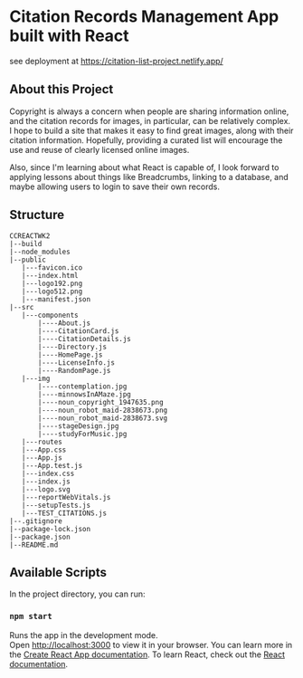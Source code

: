 # Citation Records Management App built with React
see deployment at https://citation-list-project.netlify.app/

## About this Project
Copyright is always a concern when people are sharing information online, and the citation 
records for images, in particular, can be relatively complex. I hope to build a site that makes it 
easy to find great images, along with their citation information. Hopefully, providing a curated
list will encourage the use and reuse of clearly licensed online images.

Also, since I'm learning about what React is capable of, I look forward to applying lessons about 
things like Breadcrumbs, linking to a database, and maybe allowing users to login to save their own records. 

## Structure
```
CCREACTWK2
|--build
|--node_modules
|--public
   |---favicon.ico
   |---index.html
   |---logo192.png
   |---logo512.png
   |---manifest.json
|--src
   |---components
       |----About.js
       |----CitationCard.js
       |----CitationDetails.js
       |----Directory.js
       |----HomePage.js
       |----LicenseInfo.js
       |----RandomPage.js
   |---img
       |----contemplation.jpg
       |----minnowsInAMaze.jpg
       |----noun_copyright_1947635.png
       |----noun_robot_maid-2838673.png
       |----noun_robot_maid-2838673.svg
       |----stageDesign.jpg
       |----studyForMusic.jpg
   |---routes
   |---App.css
   |---App.js
   |---App.test.js
   |---index.css
   |---index.js
   |---logo.svg
   |---reportWebVitals.js
   |---setupTests.js
   |---TEST_CITATIONS.js
|--.gitignore
|--package-lock.json
|--package.json
|--README.md

```

## Available Scripts

In the project directory, you can run:

### `npm start`

Runs the app in the development mode.\
Open [http://localhost:3000](http://localhost:3000) to view it in your browser.
You can learn more in the [Create React App documentation](https://facebook.github.io/create-react-app/docs/getting-started).
To learn React, check out the [React documentation](https://reactjs.org/).
 
